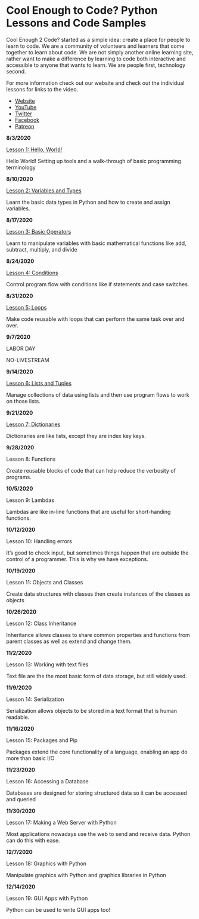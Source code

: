 # Cool Enough to Code? Python Lessons and Code Samples

Cool Enough 2 Code? started as a simple idea: create a place for people to learn to code. We are a community of volunteers and learners that come together to learn about code. We are not simply another online learning site, rather want to make a difference by learning to code both interactive and accessible to anyone that wants to learn. We are people first, technology second. 

For more information check out our website and check out the individual lessons for links to the video.

* [Website](https://www.coolenough2code.com/)
* [YouTube](https://www.youtube.com/channel/UCtMiY6QqNa6BBYlW4kVvUBg)
* [Twitter](https://twitter.com/coolenough2code)
* [Facebook](https://www.facebook.com/Cool-Enough-2-Code-109770364160317)
* [Patreon](https://www.patreon.com/coolenough2code)

**8/3/2020**

[Lesson 1: Hello, World!](https://www.youtube.com/watch?v=WqC6eiOhdTc)

Hello World! Setting up tools and a walk-through of basic programming terminology

**8/10/2020**

[Lesson 2: Variables and Types](https://www.youtube.com/watch?v=YiICnddENso)

Learn the basic data types in Python and how to create and assign variables.

**8/17/2020**

[Lesson 3: Basic Operators](https://youtu.be/imvgER86ix0)

Learn to manipulate variables with basic mathematical functions like add, subtract, multiply, and divide

**8/24/2020**

[Lesson 4: Conditions](https://youtu.be/MaBe3WjKutw)

Control program flow with conditions like if statements and case switches.

**8/31/2020**

[Lesson 5: Loops](https://youtu.be/KYUZqN4q0-Q)

Make code reusable with loops that can perform the same task over and over.

**9/7/2020**

LABOR DAY

NO-LIVESTREAM

**9/14/2020**

[Lesson 6: Lists and Tuples](https://youtu.be/BYWTclc_0HQ)

Manage collections of data using lists and then use program flows to work on those lists.

**9/21/2020**

[Lesson 7: Dictionaries](https://youtu.be/2YgP7STJywI)

Dictionaries are like lists, except they are index key keys.

**9/28/2020**

Lesson 8: Functions

Create reusable blocks of code that can help reduce the verbosity of programs.

**10/5/2020**

Lesson 9: Lambdas

Lambdas are like in-line functions that are useful for short-handing functions.

**10/12/2020**

Lesson 10: Handling errors

It’s good to check input, but sometimes things happen that are outside the control of a programmer. This is why we have exceptions.

**10/19/2020**

Lesson 11: Objects and Classes

Create data structures with classes then create instances of the classes as objects

**10/26/2020**

Lesson 12: Class Inheritance

Inheritance allows classes to share common properties and functions from parent classes as well as extend and change them.

**11/2/2020**

Lesson 13: Working with text files

Text file are the the most basic form of data storage, but still widely used.

**11/9/2020**

Lesson 14: Serialization

Serialization allows objects to be stored in a text format that is human readable.

**11/16/2020**

Lesson 15: Packages and Pip

Packages extend the core functionality of a language, enabling an app do more than basic I/O

**11/23/2020**

Lesson 16: Accessing a Database

Databases are designed for storing structured data so it can be accessed and queried

**11/30/2020**

Lesson 17: Making a Web Server with Python

Most applications nowadays use the web to send and receive data. Python can do this with ease.

**12/7/2020**

Lesson 18: Graphics with Python

Manipulate graphics with Python and graphics libraries in Python

**12/14/2020**

Lesson 19: GUI Apps with Python

Python can be used to write GUI apps too!